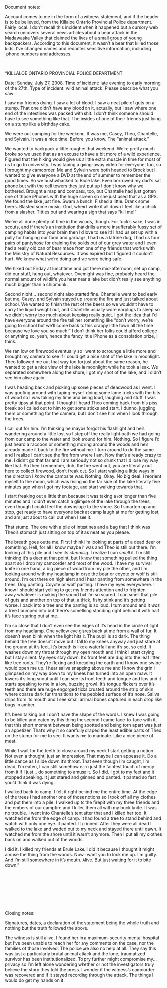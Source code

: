 Document notes:  

Account comes to me in the form of a witness statement, and if the header is to be believed, from the Killaloe Ontario Provincial Police department. Fairly local. I don't recall this incident when it happened but a cursory web search uncovers several news articles about a bear attack in the Madawaska Valley that claimed the lives of a small group of young backpackers. According to this document, it wasn’t a bear that killed those kids. I’ve changed names and redacted sensitive information, including  phone numbers and addresses.  

&#x200B;

“KILLALOE ONTARIO PROVINCIAL POLICE DEPARTMENT 

Date: Sunday, July 27, 2008. Time of incident: late evening to early morning of the 27th. Type of incident: wild animal attack. Please describe what you saw: 

I saw my friends dying. I saw a lot of blood. I saw a neat pile of guts on a stump. That one didn’t have any blood on it, actually, but I saw where one end of the intestines was packed with shit. I don’t think someone should have to see something like that. The insides of one of their friends just lying on a stump like a birthday cake. 

We were out camping for the weekend. It was me, Casey, Theo, Chantelle, and Sylvain. It was a nice time. Before, you know. The “animal attack.”  

We wanted to backpack a little rougher that weekend. We’re pretty much broke so we used that as an excuse to have a bit more of a wild experience. Figured that the hiking would give us a little extra muscle in time for most of us to go to university. I was taping a going-away video for everyone, too, so I brought my camcorder. Me and Sylvain were both headed to Brock but I wanted to give everyone a DVD at the end of summer to remember the good times. So we bushwhacked to Brule lake. Even borrowed my dad's sat phone but with the cell towers they just put up I don’t know why we bothered. Brought a map and compass, too, but Chantelle had just gotten one of those iPhones with the huge screen so she just used that as a GPS. We found the lake just fine. Swam a bunch. Fished a little. Drank some beers. Blasted some music. God, when I write it all down I feel like a chick from a slasher. Titties out and wearing a sign that says “kill me!” 

We’ve all done plenty of time in the woods, though. For fuck’s sake, I was in scouts, and if there’s an institution that drills a more insufferably fussy set of camping habits into your brain then I’d love to see it! I had us set up with a pully for hanging our food and garbage, I had us a latrine dug, I had us four pairs of pantyhose for draining the solids out of our grey water and I even had a really old can of bear mace from one of my friends that works with the Ministry of Natural Resources. It was expired but I figured it couldn’t hurt. We knew what we’re doing and we were being safe. 

We hiked out Friday at lunchtime and got there mid-afternoon, set up camp, did our stuff, hung out, whatever. Overnight was fine, probably heard the normal amount of wildlife you hear near a lake but didn’t really see anything much bigger than a chipmunk.  

Second night... second night also started fine. Chantelle went to bed early but me, Casey, and Sylvain stayed up around the fire and just talked about school. We wanted to finish the rest of the beers so we wouldn’t have to carry the liquid weight out, and Chantelle usually wore earplugs to sleep so we didn’t worry too much about keeping really quiet. I got the idea that I'd have everyone around the fire tell her something like “don’t worry, we’re going to school but we’ll come back to this crappy little town all the time because we love you so much!” I don’t think her folks could afford college or anything so, yeah, hence the fancy little iPhone as a consolation prize, I think. 

We ran low on firewood eventually so I went to scrounge a little more and brought my camera to see if I could get a nice shot of the lake in moonlight. Theo followed me out that way too for just about the same reason, he wanted to get a nice view of the lake in moonlight while he took a leak. We separated somewhere along the shore, I got my shot of the lake, and I didn’t see him alive again. 

I was heading back and picking up some pieces of deadwood as I went. I was goofing around with taping myself doing some lame tricks with the bits of wood so I was taking my time and being loud, laughing and stuff. I was pretty tipsy at that point. I thought I heard Theo coming back from his piss break so I called out to him to get some sticks and start, I dunno, juggling them or something for the camera, but I don’t see him when I look through the trees.  

I call out for him. I’m thinking he maybe forgot his flashlight and he’s wandering around a little lost so I step off the really light path we had going from our camp to the water and look around for him. Nothing. So I figure I’d just heard a raccoon or something moving around the woods and he’s already made it back to the fire without me. I turn around to do the same and I realize I can’t see the fire from where I am. Now that’s already crazy to me. I didn’t go that far and I am seriously not so drunk that I'd lose my way like that. So then I remember, duh, the fire went out, you are literally out here to collect firewood, don’t freak out. So I start walking a little ways in the direction I *know* the campsite was. Nothing. Okay. No big deal. I reorient myself to the moon, which was rising on the far side of the lake literally five minutes ago when I got my footage, and start walking towards that.  

I start freaking out a little then because it was taking a *lot* longer than five minutes and I didn’t even catch a glimpse of the lake through the trees, even though I could feel the downslope to the shore. So I smarten up and stop, get ready to have everyone back at camp laugh at me for getting lost, and am just about to call out when I see it. 

That stump. The one with a pile of intestines and a bag that I think was Theo’s stomach just sitting on top of it as neat as you please. 

The breath goes outta me. First I think I’m looking at parts of a dead deer or something. Hell, for all I know maybe it was and Theo is still out there. I’m looking at this pile and I see its *steaming.* I realize I can *smell* it. I’m still thinking it’s a deer at that point, but I knew that something pulled the thing apart so I drop my camcorder and most of the wood. I have my survival knife in one hand, a big piece of wood from my pile the other, and I’m looking around with my headlamp in case the bear or coyote or wolf is still around. I’m out there on high alert and I hear panting from somewhere in the trees. Dog panting. Coyote or wolf panting. I have my eyes everywhere. I know I should start yelling to get my friends attention and to frighten away whatever is making the sound but I’m so scared. I can smell that pile of guts and another on top of that, a thick, fishy stink and it’s getting worse. I back into a tree and the panting is so loud. I turn around and it *was* a tree I bumped into but there’s something standing right behind it with half it’s face staring out at me. 

I’m so close that I don’t even see the edges of it’s head in the circle of light from my headlamp. One yellow eye glares back at me from a wall of fur. It doesn’t even blink when the light hits it. The pupil is so dark. The thing behind the tree doesn’t move but I fall to my knees anyway and just stare at the ground at it’s feet. It’s breath is like a waterfall and it’s so, so cold. It washes down my throat through my open mouth and I think I start crying but I stay silent. My eyes stay down. It’s front feet are dug into the leaf litter like tree roots. They’re flexing and kneading the earth and I know one swipe would open me up. I hear saliva snapping above me and I know the grin I glimpsed on my way down to my knees has turned into an open maw. It lowers it’s long snout until I can see its front teeth and tongue and lips and it starts speaking to me in a low, buzzing growl. It’s tongue flickers over it’s teeth and there are huge engorged ticks crusted around the strip of skin where coarse dark fur transitions to the pebbled surface of it’s nose. Saliva drips from its mouth and I see small animal bones captured in each drop like bugs in amber.  

It’s been talking but I don’t have the shape of the words. I knew I was going to be killed and eaten by this thing the second I came face-to-face with it, that this short moment between being spotted and being torn apart was just an appetizer. That’s why it so carefully draped the least edible parts of Theo on the stump for me to see. It wants me to marinate. Like a nice piece of meat.  

While I wait for the teeth to close around my neck I start getting a notion. Not even a thought, just an impression. That maybe I can appease it. Do a little dance as I slide down it’s throat. That even though I’m caught, I’m dead, I’m eaten, I can still somehow earn just the faintest touch of mercy from it if I just... do something to amuse it. So I did. I got to my feet and it stopped speaking. It just stared and grinned and panted. It panted so fast you’d think it was dying.  

I walked back to camp. I felt it right behind me the entire time. At the edge of the trees I had another one of those notions so I took off all my clothes and put them into a pile. I walked up to the firepit with my three friends and the embers of our campfire and I killed them all with my buck knife. It was no trouble. I went into Chantelle’s tent after that and I killed her too. It watched me from the edge of camp. It had found a tree to stand behind and watch with only one eye. It panted. It grinned. After they were all dead I walked to the lake and waded out to my neck and stayed there until dawn. It watched me from the shore until it wasn’t anymore. Then I put all my clothes back on and walked out of the woods. 

I did it. I killed my friends at Brule Lake. I did it because I thought it might amuse the thing from the woods. Now I want you to lock me up. I’m guilty. And I’m still somewhere in it’s mouth. Alive. But just waiting for it to bite down." 

&#x200B;

&#x200B;

&#x200B;

&#x200B;

Closing notes: 

Signatures, dates, a declaration of the statement being the whole truth and nothing but the truth followed the above.  

The witness is still alive. I found her in a maximum-security mental hospital but I’ve been unable to reach her for any comments on the case, nor the families of those involved. The police are also no help at all. They say this was just a particularly brutal animal attack and the lone, traumatized survivor has been institutionalized. To pry further might compromise my... privacy so I’m left alone wondering whether or not the investigators truly believe the story they told the press. I wonder if the witness’s camcorder was recovered and if it stayed recording through the attack. The things I would do get my hands on it.